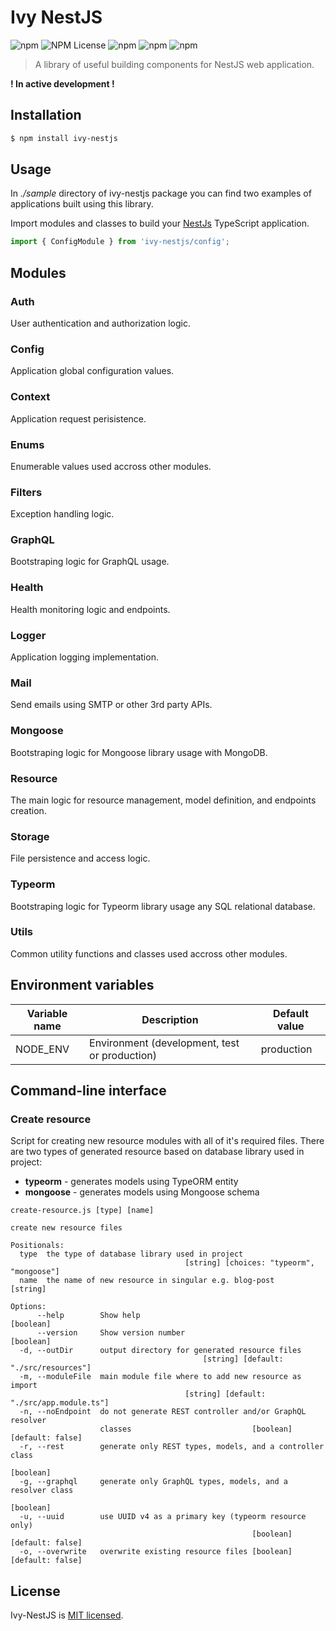 # Ivy NestJS

![npm](https://img.shields.io/npm/v/ivy-nestjs)
![NPM License](https://img.shields.io/npm/l/ivy-nestjs)
![npm](https://img.shields.io/npm/dw/ivy-nestjs)
![npm](https://img.shields.io/badge/build-passing-brightgreen)
![npm](https://img.shields.io/badge/coverage-0%25-red)

> A library of useful building components for NestJS web application.

**! In active development !**

## Installation

```bash
$ npm install ivy-nestjs
```

## Usage

In _./sample_ directory of ivy-nestjs package you can find two examples of applications built using this library.

Import modules and classes to build your [NestJs](https://nestjs.com) TypeScript application.

```ts
import { ConfigModule } from 'ivy-nestjs/config';
```

## Modules

### Auth

User authentication and authorization logic.

### Config

Application global configuration values.

### Context

Application request perisistence.

### Enums

Enumerable values used accross other modules.

### Filters

Exception handling logic.

### GraphQL

Bootstraping logic for GraphQL usage.

### Health

Health monitoring logic and endpoints.

### Logger

Application logging implementation.

### Mail

Send emails using SMTP or other 3rd party APIs.

### Mongoose

Bootstraping logic for Mongoose library usage with MongoDB.

### Resource

The main logic for resource management, model definition, and endpoints creation.

### Storage

File persistence and access logic.

### Typeorm

Bootstraping logic for Typeorm library usage any SQL relational database.

### Utils

Common utility functions and classes used accross other modules.

## Environment variables

| Variable name                        | Description                                                                          | Default value                               |
|--------------------------------------|--------------------------------------------------------------------------------------|---------------------------------------------|
| NODE_ENV                             | Environment (development, test or production)                                        | production                                  |

## Command-line interface

### Create resource

Script for creating new resource modules with all of it's required files. There are two types of generated resource
based on database library used in project:

- **typeorm** - generates models using TypeORM entity
- **mongoose** - generates models using Mongoose schema

```shell
create-resource.js [type] [name]

create new resource files

Positionals:
  type  the type of database library used in project
                                       [string] [choices: "typeorm", "mongoose"]
  name  the name of new resource in singular e.g. blog-post             [string]

Options:
      --help        Show help                                          [boolean]
      --version     Show version number                                [boolean]
  -d, --outDir      output directory for generated resource files
                                           [string] [default: "./src/resources"]
  -m, --moduleFile  main module file where to add new resource as import
                                       [string] [default: "./src/app.module.ts"]
  -n, --noEndpoint  do not generate REST controller and/or GraphQL resolver
                    classes                           [boolean] [default: false]
  -r, --rest        generate only REST types, models, and a controller class
                                                                       [boolean]
  -g, --graphql     generate only GraphQL types, models, and a resolver class
                                                                       [boolean]
  -u, --uuid        use UUID v4 as a primary key (typeorm resource only)
                                                      [boolean] [default: false]
  -o, --overwrite   overwrite existing resource files [boolean] [default: false]
```

## License

Ivy-NestJS is [MIT licensed](LICENSE).
